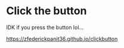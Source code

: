 # Click the button

IDK if you press the button lol...

https://zfederickpanit36.github.io/clickbutton
